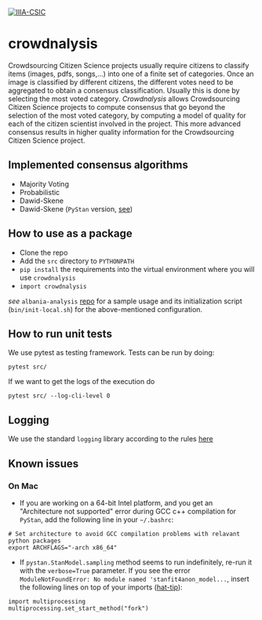 [![IIIA-CSIC](https://img.shields.io/badge/brewing%20at-IIIA--CSIC-blue)](https://iiia.csic.es)

# crowdnalysis
 Crowdsourcing Citizen Science projects usually require citizens to classify items (images, pdfs, songs,&#8230;) 
 into one of a finite set of categories. Once an image is classified by different citizens, the different votes 
 need to be aggregated to obtain a consensus classification. Usually this is done by selecting the most voted category. 
 *Crowdnalysis* allows Crowdsourcing Citizen Science projects to compute consensus that go beyond the selection of 
 the most voted category, by computing a model of quality for each of the citizen scientist involved in the project. 
 This more advanced consensus results in higher quality information for the Crowdsourcing Citizen Science project.

## Implemented consensus algorithms
- Majority Voting
- Probabilistic
- Dawid-Skene
- Dawid-Skene (`PyStan` version, [see](https://pystan.readthedocs.io/en/latest/))

## How to use as a package
- Clone the repo 
- Add the `src` directory to `PYTHONPATH`
- `pip install` the requirements into the virtual environment where you will use `crowdnalysis`
- `import crowdnalysis`


*see* `albania-analysis` [repo](https://github.com/Crowd4SDG/albania-analysis) for a sample usage 
and its initialization script (`bin/init-local.sh`) for the above-mentioned configuration. 

## How to run unit tests

We use pytest as testing framework. Tests can be run by doing:

`pytest src/`

If we want to get the logs of the execution do 

`pytest src/ --log-cli-level 0`


## Logging 

We use the standard `logging` library according to the rules [here](https://docs.python.org/3/howto/logging.html)

## Known issues
### On Mac
- If you are working on a 64-bit Intel platform, and you get an "Architecture not supported" error 
during GCC c++ compilation for `PyStan`, add the following line in your `~/.bashrc`:

```
# Set architecture to avoid GCC compilation problems with relavant python packages
export ARCHFLAGS="-arch x86_64"
```

- If `pystan.StanModel.sampling` method seems to run indefinitely, re-run it with the `verbose=True` parameter. 
If you see the error `ModuleNotFoundError: No module named 'stanfit4anon_model...`, 
insert the following lines on top of your imports 
([hat-tip](https://discourse.mc-stan.org/t/pystan-throws-error-when-running-chains-in-parallel-n-jobs-1/17563/4)):
  
```
import multiprocessing
multiprocessing.set_start_method("fork")
```
